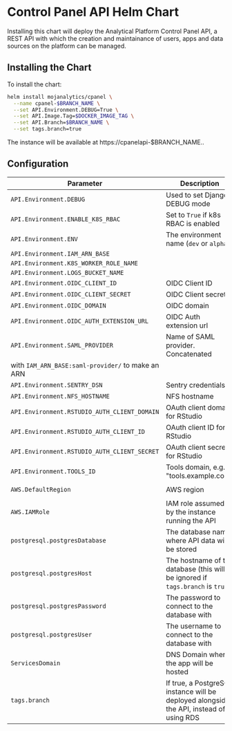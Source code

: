 # Control Panel API Helm Chart

Installing this chart will deploy the Analytical Platform Control Panel API, a
REST API with which the creation and maintainance of users, apps and data
sources on the platform can be managed.


## Installing the Chart

To install the chart:

```bash
helm install mojanalytics/cpanel \
  --name cpanel-$BRANCH_NAME \
  --set API.Environment.DEBUG=True \
  --set API.Image.Tag=$DOCKER_IMAGE_TAG \
  --set API.Branch=$BRANCH_NAME \
  --set tags.branch=true
```

The instance will be available at https://cpanelapi-$BRANCH_NAME.<ServicesDomain>.


## Configuration

| Parameter  | Description     | Default |
| ---------- | --------------- | ------- |
| `API.Environment.DEBUG` | Used to set Django DEBUG mode | `False` |
| `API.Environment.ENABLE_K8S_RBAC` | Set to `True` if k8s RBAC is enabled | `False` |
| `API.Environment.ENV` | The environment name (`dev` or `alpha`) | |
| `API.Environment.IAM_ARN_BASE` | | |
| `API.Environment.K8S_WORKER_ROLE_NAME` | | |
| `API.Environment.LOGS_BUCKET_NAME` | | |
| `API.Environment.OIDC_CLIENT_ID` | OIDC Client ID | `""` |
| `API.Environment.OIDC_CLIENT_SECRET` | OIDC Client secret | `""` |
| `API.Environment.OIDC_DOMAIN` | OIDC domain | `""` |
| `API.Environment.OIDC_AUTH_EXTENSION_URL` | OIDC Auth extension url | `""` |
| `API.Environment.SAML_PROVIDER` | Name of SAML provider. Concatenated
with `IAM_ARN_BASE:saml-provider/` to make an ARN | |
| `API.Environment.SENTRY_DSN` | Sentry credentials | |
| `API.Environment.NFS_HOSTNAME` | NFS hostname | |
| `API.Environment.RSTUDIO_AUTH_CLIENT_DOMAIN` | OAuth client domain for RStudio | `""` |
| `API.Environment.RSTUDIO_AUTH_CLIENT_ID` | OAuth client ID for RStudio | `""` |
| `API.Environment.RSTUDIO_AUTH_CLIENT_SECRET` | OAuth client secret for RStudio | `""` |
| `API.Environment.TOOLS_ID` | Tools domain, e.g. "tools.example.com" | `""` |
| `AWS.DefaultRegion` | AWS region | `eu-west-1` |
| `AWS.IAMRole` | IAM role assumed by the instance running the API | |
| `postgresql.postgresDatabase` | The database name where API data will be stored | |
| `postgresql.postgresHost` | The hostname of the database (this will be ignored if `tags.branch` is `true`) | |
| `postgresql.postgresPassword` | The password to connect to the database with | |
| `postgresql.postgresUser` | The username to connect to the database with | |
| `ServicesDomain` | DNS Domain where the app will be hosted | |
| `tags.branch` | If true, a PostgreSQL instance will be deployed alongside the API, instead of using RDS | `false` |
